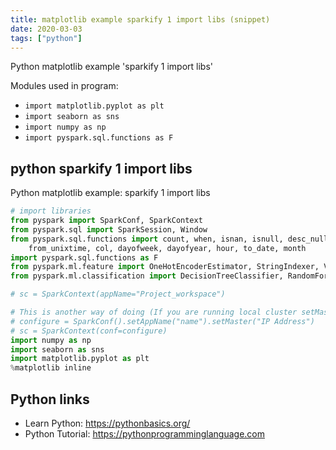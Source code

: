 ```yaml
---
title: matplotlib example sparkify 1 import libs (snippet)
date: 2020-03-03
tags: ["python"]
---
```

Python matplotlib example 'sparkify 1 import libs'


Modules used in program: 
* `import matplotlib.pyplot as plt`
* `import seaborn as sns`
* `import numpy as np`
* `import pyspark.sql.functions as F`

## python sparkify 1 import libs

Python matplotlib example: sparkify 1 import libs

```python
# import libraries
from pyspark import SparkConf, SparkContext
from pyspark.sql import SparkSession, Window
from pyspark.sql.functions import count, when, isnan, isnull, desc_nulls_first, desc, \
    from_unixtime, col, dayofweek, dayofyear, hour, to_date, month
import pyspark.sql.functions as F
from pyspark.ml.feature import OneHotEncoderEstimator, StringIndexer, VectorAssembler, StandardScaler, MinMaxScaler
from pyspark.ml.classification import DecisionTreeClassifier, RandomForestClassifier

# sc = SparkContext(appName="Project_workspace")

# This is another way of doing (If you are running local cluster setMaster="local")
# configure = SparkConf().setAppName("name").setMaster("IP Address")
# sc = SparkContext(conf=configure)
import numpy as np
import seaborn as sns
import matplotlib.pyplot as plt
%matplotlib inline

```

## Python links

- Learn Python: https://pythonbasics.org/
- Python Tutorial: https://pythonprogramminglanguage.com
